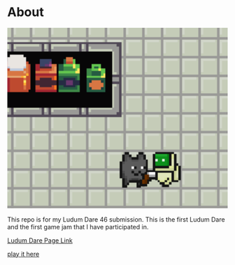 # About

![screen shot of game](/fff.png)

This repo is for my Ludum Dare 46 submission.  This is the first Ludum Dare and the first game jam that I have participated in.

[Ludum Dare Page Link](https://ldjam.com/events/ludum-dare/46/feathers-fur-and-fury)

[play it here](https://pdxgames.itch.io/feathers-fur-and-fury)
